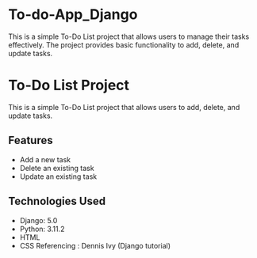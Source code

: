 # To-do-App_Django
This is a simple To-Do List project that allows users to manage their tasks effectively. The project provides basic functionality to add, delete, and update tasks. 
# To-Do List Project

This is a simple To-Do List project that allows users to add, delete, and update tasks.

## Features

- Add a new task
- Delete an existing task
- Update an existing task

## Technologies Used

- Django: 5.0
- Python:  3.11.2
- HTML
- CSS
Referencing : Dennis Ivy (Django tutorial)
